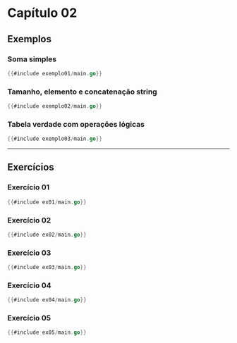 # Capítulo 02

## Exemplos

### Soma simples

```go
{{#include exemplo01/main.go}}
```

### Tamanho, elemento e concatenação string
```go
{{#include exemplo02/main.go}}
```

### Tabela verdade com operações lógicas
```go
{{#include exemplo03/main.go}}
```

---

## Exercícios

### Exercício 01
```go
{{#include ex01/main.go}}
```

### Exercício 02
```go
{{#include ex02/main.go}}
```

### Exercício 03
```go
{{#include ex03/main.go}}
```

### Exercício 04
```go
{{#include ex04/main.go}}
```

### Exercício 05
```go
{{#include ex05/main.go}}
```